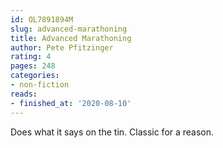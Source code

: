 ```yaml
---
id: OL7891894M
slug: advanced-marathoning
title: Advanced Marathoning
author: Pete Pfitzinger
rating: 4
pages: 248
categories:
- non-fiction
reads:
- finished_at: '2020-08-10'
---
```

Does what it says on the tin. Classic for a reason.
